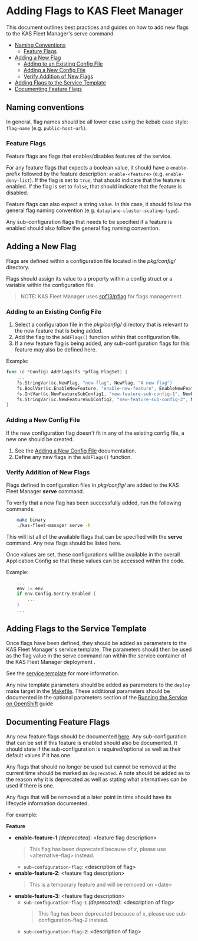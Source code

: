 # Adding Flags to KAS Fleet Manager
This document outlines best practices and guides on how to add new flags to the KAS Fleet Manager's serve command.

- [Naming Conventions](#naming-conventions)
    - [Feature Flags](#feature-flags)
- [Adding a New Flag](#adding-a-new-flag)
    - [Adding to an Existing Config File](#adding-to-an-existing-config-file)
    - [Adding a New Config File](#adding-a-new-config-file)
    - [Verify Addition of New Flags](#verify-addition-of-new-flags)
- [Adding Flags to the Service Template](#adding-flags-to-the-service-template)
- [Documenting Feature Flags](#documenting-feature-flags)

## Naming conventions
In general, flag names should be all lower case using the kebab case style: `flag-name` (e.g. `public-host-url`).

### Feature Flags
Feature flags are flags that enables/disables features of the service.

For any feature flags that expects a boolean value, it should have a `enable-` prefix followed by the feature description: `enable-<feature>` (e.g. `enable-deny-list`). If the flag is set to `true`, that should indicate that the feature is enabled. If the flag is set to `false`, that should indicate that the feature is disabled.

Feature flags can also expect a string value. In this case, it should follow the general flag naming convention (e.g. `dataplane-cluster-scaling-type`).

Any sub-configuration flags that needs to be specified if a feature is enabled should also follow the general flag naming convention.

## Adding a New Flag
Flags are defined within a configuration file located in the *pkg/config/* directory. 

Flags should assign its value to a property within a config struct or a variable within the configuration file.

> NOTE: KAS Fleet Manager uses [spf13/pflag](https://github.com/spf13/pflag) for flags management.

### Adding to an Existing Config File
1. Select a configuration file in the *pkg/config/* directory that is relevant to the new feature that is being added.
2. Add the flag to the `AddFlags()` function within that configuration file.
3. If a new feature flag is being added, any sub-configuration flags for this feature may also be defined here.

Example:
```go
func (c *Config) AddFlags(fs *pflag.FlagSet) {
    ...
    fs.StringVar(&c.NewFlag, "new-flag", NewFlag, "A new flag")
    fs.BoolVar(&c.EnableNewFeature, "enable-new-feature", EnableNewFeature, "A new feature flag (default: true)")
	fs.IntVar(&c.NewFeatureSubConfig1, "new-feature-sub-config-1", NewFeatureSubConfig1, "A configuration that needs to be specified by the user if the new feature is enabled (default: 1)")
	fs.StringVar(&c.NewFeatureSubConfig2, "new-feature-sub-config-2", NewFeatureSubConfig2, "A configuration that needs to be specified by the user if the new feature is enabled")
}
```

### Adding a New Config File
If the new configuration flag doesn't fit in any of the existing config file, a new one should be created.

1. See the [Adding a New Config File](/docs/adding-a-new-config-module.md) documentation.
2. Define any new flags in the `AddFlags()` function.

### Verify Addition of New Flags
Flags defined in configuration files in *pkg/config/* are added to the KAS Fleet Manager **serve** command. 

To verify that a new flag has been successfully added, run the following commands. 

```bash
    make binary
    ./kas-fleet-manager serve -h
```

This will list all of the available flags that can be specified with the **serve** command. Any new flags should be listed here.

Once values are set, these configurations will be available in the overall Application Config so that these values can be accessed within the code. 

Example:
```go
    ...
    env := env
    if env.Config.Sentry.Enabled {
        ...
    }
    ...
```

## Adding Flags to the Service Template
Once flags have been defined, they should be added as parameters to the KAS Fleet Manager's service template. The parameters should then be used as the flag value in the serve command ran within the service container of the KAS Fleet Manager deployment .

See the [service template](../templates/service-template.yml) for more information.

Any new template parameters should be added as parameters to the `deploy` make target in the [Makefile](../Makefile). These additional parameters should be documented in the optional parameters section of the [Running the Service on OpenShift](../README.md#deploy-the-service-using-templates) guide

## Documenting Feature Flags
Any new feature flags should be documented [here](./feature-flags.md). Any sub-configuration that can be set if this feature is enabled should also be documented. It should state if the sub-configuration is required/optional as well as their default values if it has one.

Any flags that should no longer be used but cannot be removed at the current time should be marked as `deprecated`. A note should be added as to the reason why it is deprecated as well as stating what alternatives can be used if there is one.

Any flags that will be removed at a later point in time should have its lifecycle information documented. 

For example:

**Feature**
- **enable-feature-1** _(deprecated)_: \<feature flag description>
    > This flag has been deprecated because of _x_, please use \<alternative-flag> instead.
    - `sub-configuration-flag`: \<description of flag>
- **enable-feature-2**: \<feature flag description>
    > This is a temporary feature and will be removed on \<date>
- **enable-feature-3**: \<feature flag description>
    - `sub-configuration-flag-1` _(deprecated)_: \<description of flag>
        > This flag has been deprecated because of _x_, please use sub-configuration-flag-2 instead.
    - `sub-configuration-flag-2`: \<description of flag>
